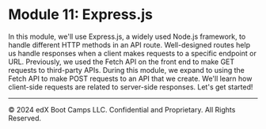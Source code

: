 # Module 11: Express.js
In this module, we'll use Express.js, a widely used Node.js framework, to handle different HTTP methods in an API route. Well-designed routes help us handle responses when a client makes requests to a specific endpoint or URL. Previously, we used the Fetch API on the front end to make GET requests to third-party APIs. During this module, we expand to using the Fetch API to make POST requests to an API that we create. We'll learn how client-side requests are related to server-side responses. Let's get started!

---
© 2024 edX Boot Camps LLC. Confidential and Proprietary. All Rights Reserved.